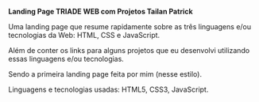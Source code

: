 __Landing Page TRIADE WEB com Projetos Tailan Patrick__

Uma landing page que resume rapidamente sobre as três linguagens e/ou tecnologias da Web: HTML, CSS e JavaScript.

Além de conter os links para alguns projetos que eu desenvolvi utilizando essas linguagens e/ou tecnologias.

Sendo a primeira landing page feita por mim (nesse estilo).

Linguagens e tecnologias usadas: HTML5, CSS3, JavaScript.

